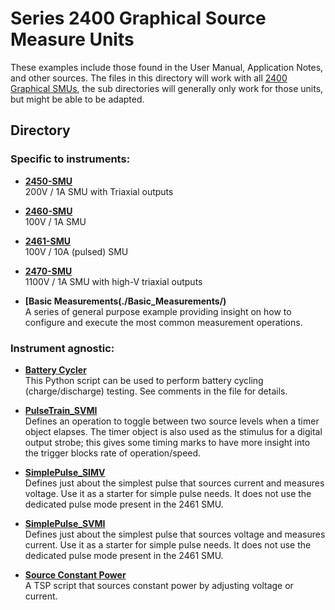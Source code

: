 # Series 2400 Graphical Source Measure Units

These examples include those found in the User Manual, Application Notes, and other sources. The files in this directory will work with all [2400 Graphical SMUs](https://www.tek.com/en/products/keithley/source-measure-units/2400-graphical-series-sourcemeter), the sub directories will generally only work for those units, but might be able to be adapted. 

## Directory

### Specific to instruments:
[comment]: **[2450-SMU](./directory)**  

* **[2450-SMU](./2450-SMU/)**  
200V / 1A SMU with Triaxial outputs

* **[2460-SMU](./2460-SMU/)**  
100V / 1A SMU

* **[2461-SMU](./2461-SMU/)**  
100V / 10A (pulsed) SMU

* **[2470-SMU](./2470-SMU/)**  
1100V / 1A SMU with high-V triaxial outputs

* **[Basic Measurements(./Basic_Measurements/)**  
A series of general purpose example providing insight on how to configure and execute the most common measurement operations. 

### Instrument agnostic:

* **[Battery Cycler](./smu_battery_cycle_solution.py)**  
This Python script can be used to perform battery cycling (charge/discharge) testing. See comments in the file for details. 

* **[PulseTrain_SVMI](./PulseTrain_SVMI.tsp)**  
Defines an operation to toggle between two source levels when a timer object elapses. The timer object is also used as the stimulus for a digital output strobe; this gives some timing marks to have more insight into the trigger blocks rate of operation/speed.

* **[SimplePulse_SIMV](./SimplePulse_SIMV.tsp)**  
Defines just about the simplest pulse that sources current and measures voltage. Use it as a starter for simple pulse needs. It does not use the dedicated pulse mode present in the 2461 SMU.

* **[SimplePulse_SVMI](./SimplePulse_SVMI.tsp)**  
Defines just about the simplest pulse that sources voltage and measures current. Use it as a starter for simple pulse needs. It does not use the dedicated pulse mode present in the 2461 SMU.

* **[Source Constant Power](./SourceConstantPower24xx.tsp)**  
A TSP script that sources constant power by adjusting voltage or current.
